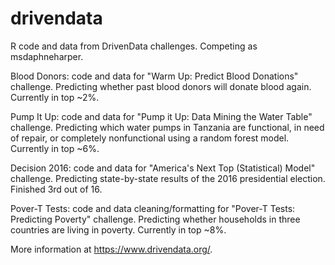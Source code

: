 # drivendata
R code and data from DrivenData challenges. Competing as msdaphneharper.

Blood Donors: code and data for "Warm Up: Predict Blood Donations" challenge.
Predicting whether past blood donors will donate blood again. Currently in top ~2%.

Pump It Up: code and data for "Pump it Up: Data Mining the Water Table" challenge.
Predicting which water pumps in Tanzania are functional, in need of repair, or completely nonfunctional using a random forest model. Currently in top ~6%.

Decision 2016: code and data for "America's Next Top (Statistical) Model" challenge.
Predicting state-by-state results of the 2016 presidential election. Finished 3rd out of 16.

Pover-T Tests: code and data cleaning/formatting for "Pover-T Tests: Predicting Poverty" challenge.
Predicting whether households in three countries are living in poverty. Currently in top ~8%.

More information at https://www.drivendata.org/.
